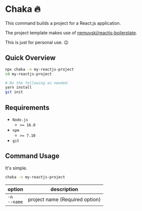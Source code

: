 # Chaka 🔥

This command builds a project for a React.js application.

The project template makes use of [nemuvski/reactjs-boilerplate](https://github.com/nemuvski/reactjs-boilerplate).

This is just for personal use. 😉

## Quick Overview

```bash
npx chaka -n my-reactjs-project
cd my-reactjs-project

# Do the following as needed.
yarn install
git init
```

## Requirements

- `Node.js`
  - `>= 16.0`
- `npm`
  - `>= 7.10`
- `git`

## Command Usage

It's simple.

```bash
chaka -n my-reactjs-project
```

| option | description |
| --- | --- |
| `-n`<br />`--name` | project name (Required option) |
